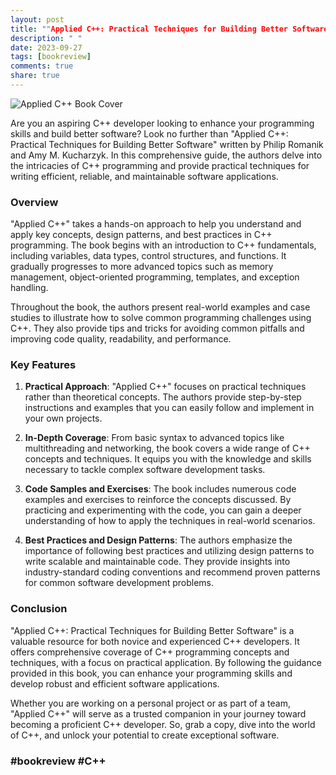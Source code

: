 ```yaml
---
layout: post
title: ""Applied C++: Practical Techniques for Building Better Software" by Philip Romanik and Amy M. Kucharzyk"
description: " "
date: 2023-09-27
tags: [bookreview]
comments: true
share: true
---
```


![Applied C++ Book Cover](https://example.com/applied-cpp-book-cover.jpg)

Are you an aspiring C++ developer looking to enhance your programming skills and build better software? Look no further than "Applied C++: Practical Techniques for Building Better Software" written by Philip Romanik and Amy M. Kucharzyk. In this comprehensive guide, the authors delve into the intricacies of C++ programming and provide practical techniques for writing efficient, reliable, and maintainable software applications.

### Overview

"Applied C++" takes a hands-on approach to help you understand and apply key concepts, design patterns, and best practices in C++ programming. The book begins with an introduction to C++ fundamentals, including variables, data types, control structures, and functions. It gradually progresses to more advanced topics such as memory management, object-oriented programming, templates, and exception handling.

Throughout the book, the authors present real-world examples and case studies to illustrate how to solve common programming challenges using C++. They also provide tips and tricks for avoiding common pitfalls and improving code quality, readability, and performance.

### Key Features

1. **Practical Approach**: "Applied C++" focuses on practical techniques rather than theoretical concepts. The authors provide step-by-step instructions and examples that you can easily follow and implement in your own projects.

2. **In-Depth Coverage**: From basic syntax to advanced topics like multithreading and networking, the book covers a wide range of C++ concepts and techniques. It equips you with the knowledge and skills necessary to tackle complex software development tasks.

3. **Code Samples and Exercises**: The book includes numerous code examples and exercises to reinforce the concepts discussed. By practicing and experimenting with the code, you can gain a deeper understanding of how to apply the techniques in real-world scenarios.

4. **Best Practices and Design Patterns**: The authors emphasize the importance of following best practices and utilizing design patterns to write scalable and maintainable code. They provide insights into industry-standard coding conventions and recommend proven patterns for common software development problems.

### Conclusion

"Applied C++: Practical Techniques for Building Better Software" is a valuable resource for both novice and experienced C++ developers. It offers comprehensive coverage of C++ programming concepts and techniques, with a focus on practical application. By following the guidance provided in this book, you can enhance your programming skills and develop robust and efficient software applications.

Whether you are working on a personal project or as part of a team, "Applied C++" will serve as a trusted companion in your journey toward becoming a proficient C++ developer. So, grab a copy, dive into the world of C++, and unlock your potential to create exceptional software.

### #bookreview #C++